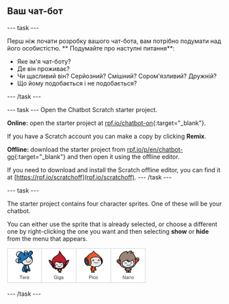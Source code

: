 ## Ваш чат-бот

\--- task \---

Перш ніж почати розробку вашого чат-бота, вам потрібно подумати над його особистістю. ** Подумайте про наступні питання**:

+ Яке ім'я чат-боту?
+ Де він проживає?
+ Чи щасливий він? Серйозний? Смішний? Сором'язливий? Дружній?
+ Що йому подобається і не подобається?

\--- /task \---

\--- task \--- Open the Chatbot Scratch starter project.

**Online:** open the starter project at [rpf.io/chatbot-on](http://rpf.io/chatbot-on){:target="_blank"}.

If you have a Scratch account you can make a copy by clicking **Remix**.

**Offline:** download the starter project from [rpf.io/p/en/chatbot-go](http://rpf.io/p/en/chatbot-go){:target="_blank"} and then open it using the offline editor.

If you need to download and install the Scratch offline editor, you can find it at [https://rpf.io/scratchoff](rpf.io/scratchoff). \--- /task \---

\--- task \---

The starter project contains four character sprites. One of these will be your chatbot.

You can either use the sprite that is already selected, or choose a different one by right-clicking the one you want and then selecting **show** or **hide** from the menu that appears.

![Choose a character](images/chatbot-characters.png)

\--- /task \---